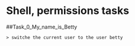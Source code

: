 # Shell, permissions tasks
 ##Task_0_My_name_is_Betty

	> switche the current user to the user betty

